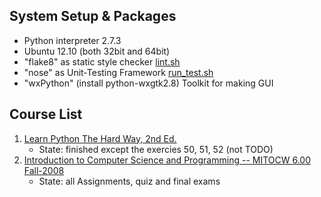 ## System Setup & Packages
* Python interpreter 2.7.3
* Ubuntu 12.10 (both 32bit and 64bit)
* "flake8" as static style checker [lint.sh](./lint.sh)
* "nose" as Unit-Testing Framework [run_test.sh](./run_test.sh)
* "wxPython" (install python-wxgtk2.8) Toolkit for making GUI

## Course List
1. [Learn Python The Hard Way, 2nd Ed.](http://sebug.net/paper/books/LearnPythonTheHardWay/index.html)
   - State: finished except the exercies 50, 51, 52 (not TODO)
2. [Introduction to Computer Science and Programming -- MITOCW 6.00 Fall-2008](http://ocw.mit.edu/courses/electrical-engineering-and-computer-science/6-00-introduction-to-computer-science-and-programming-fall-2008/)
   - State: all Assignments, quiz and final exams
   









